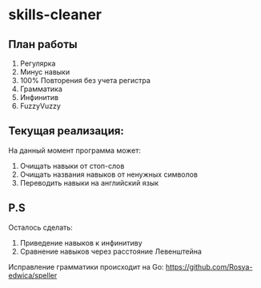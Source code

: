 # skills-cleaner

## План работы
1. Регулярка 
2. Минус навыки 
3. 100% Повторения без учета регистра 
4. Грамматика
5. Инфинитив
6. FuzzyVuzzy


## Текущая реализация:

На данный момент программа может:
1. Очищать навыки от стоп-слов
2. Очищать названия навыков от ненужных символов
3. Переводить навыки на английский язык


## P.S
Осталось сделать:
1. Приведение навыков к инфинитиву
2. Сравнение навыков через расстояние Левенштейна

Исправление грамматики происходит на Go: https://github.com/Rosya-edwica/speller 